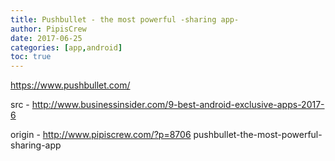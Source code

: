 ```yaml
---
title: Pushbullet - the most powerful -sharing app-
author: PipisCrew
date: 2017-06-25
categories: [app,android]
toc: true
---
```


https://www.pushbullet.com/

src - http://www.businessinsider.com/9-best-android-exclusive-apps-2017-6

origin - http://www.pipiscrew.com/?p=8706 pushbullet-the-most-powerful-sharing-app